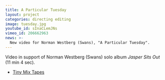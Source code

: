 ```yaml
---
title: A Particular Tuesday
layout: project
categories: directing editing
image: tuesday.jpg
youtube_id: sInaCLemJNs
vimeo_id: 206662963
news: >-
  New video for Norman Westberg (Swans), "A Particular Tuesday".
---
```


Video in support of Norman Westberg (Swans) solo album _Jasper Sits Out_ (11 min
4 sec).

- [Tiny Mix Tapes](http://www.tinymixtapes.com/news/room40-reissues-norman-westbergs-jasper-sits-out-premieres-clip-particular-tuesday)
